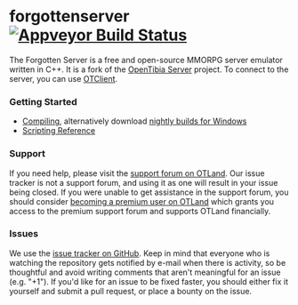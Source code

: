 forgottenserver [![Appveyor Build Status](https://ci.appveyor.com/project/joseamaya1/testingxd?branch=master&svg=true)](https://ci.appveyor.com/project/joseamaya1/testingxd/) 
===============

The Forgotten Server is a free and open-source MMORPG server emulator written in C++. It is a fork of the [OpenTibia Server](https://github.com/opentibia/server) project. To connect to the server, you can use [OTClient](https://github.com/edubart/otclient).

### Getting Started

* [Compiling](https://github.com/otland/forgottenserver/wiki/Compiling), alternatively download [nightly builds for Windows](http://nightlies.otland.net/)
* [Scripting Reference](https://github.com/otland/forgottenserver/wiki/Script-Interface)

### Support

If you need help, please visit the [support forum on OTLand](https://otland.net/forums/support.16/). Our issue tracker is not a support forum, and using it as one will result in your issue being closed. If you were unable to get assistance in the support forum, you should consider [becoming a premium user on OTLand](https://otland.net/account/upgrades) which grants you access to the premium support forum and supports OTLand financially.

### Issues

We use the [issue tracker on GitHub](https://github.com/otland/forgottenserver/issues). Keep in mind that everyone who is watching the repository gets notified by e-mail when there is activity, so be thoughtful and avoid writing comments that aren't meaningful for an issue (e.g. "+1"). If you'd like for an issue to be fixed faster, you should either fix it yourself and submit a pull request, or place a bounty on the issue.
